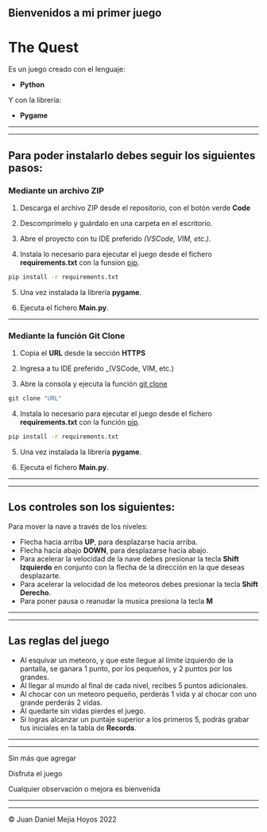 ## Bienvenidos a mi primer juego

# The Quest
Es un juego creado con el lenguaje: 
- **Python**

Y con la librería:
- **Pygame**

***
***

## Para poder instalarlo debes seguir los siguientes pasos:

### Mediante un archivo ZIP


1. Descarga el archivo ZIP desde el repositorio, con el botón verde **Code** 

2. Descomprímelo y guárdalo en una carpeta en el escritorio.

3. Abre el proyecto con tu IDE preferido _(VSCode, VIM, etc.)_.
4. Instala lo necesario para ejecutar el juego desde el fichero **requirements.txt** con la funsion [pip](https://pip.pypa.io/en/stable/).
```cmd
pip install -r requirements.txt
```
5. Una vez instalada la librería **pygame**.

6. Ejecuta el fichero **Main.py**.

***

### Mediante la función Git Clone


1. Copia el **URL** desde la sección **HTTPS** 

2. Ingresa a tu IDE preferido _(VSCode, VIM, etc.)

3. Abre la consola y ejecuta la función [git clone](https://support.atlassian.com/bitbucket-cloud/docs/clone-a-git-repository/) 
```cmd
git clone "URL"
```
4. Instala lo necesario para ejecutar el juego desde el fichero **requirements.txt** con la función [pip](https://pip.pypa.io/en/stable/).
```cmd
pip install -r requirements.txt
```
5.  Una vez instalada la librería **pygame**.

6. Ejecuta el fichero **Main.py**.

***
***
## Los controles son los siguientes:


Para mover la nave a través de los niveles:
- Flecha hacia arriba **UP**, para desplazarse hacia arriba.
- Flecha hacia abajo **DOWN**, para desplazarse hacia abajo.
- Para acelerar la velocidad de la nave debes presionar la tecla **Shift Izquierdo** en conjunto con la flecha de la dirección en la que deseas desplazarte.
- Para acelerar la velocidad de los meteoros debes presionar la tecla **Shift Derecho**.
- Para poner pausa o reanudar la musica presiona la tecla **M**
***
***
## Las reglas del juego

- Al esquivar un meteoro, y que este llegue al límite izquierdo de la pantalla, se ganara 1 punto, por los pequeños, y 2 puntos por los grandes.
- Al llegar al mundo al final de cada nivel, recibes 5 puntos adicionales.
- Al chocar con un meteoro pequeño, perderás 1 vida y al chocar con uno grande perderás 2 vidas.
- Al quedarte sin vidas pierdes el juego.
- Si logras alcanzar un puntaje superior a los primeros 5, podrás grabar tus iniciales en la tabla de **Records**.

***
***

Sin más que agregar

Disfruta el juego

Cualquier observación o mejora es bienvenida
***
***
&copy; Juan Daniel Mejia Hoyos 2022